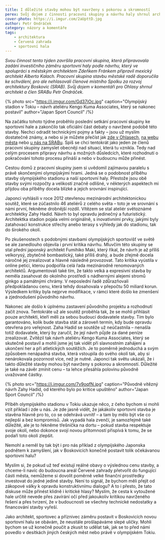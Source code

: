 ```yaml
---
title: I důležité stavby mohou být navrženy s pokorou a skromností
perex: Svůj dojem z činnosti pracovní skupiny a návrhu haly shrnul architekt a člen SRABu Petr Ondráček.
cover-photo: https://i.imgur.com/2aUpttD.jpg
author: Petr Ondráček
category: názory a komentáře
tags:
    - architektura
    - Červená zahrada
    - sportovní hala
---
```


*Svou činnost tento týden završila pracovní skupina, která připravovala zadání investičního záměru sportovní haly podle návrhu, který ve spolupráci s městským architektem Zdeňkem Fránkem připravil mexický architekt Alberto Kalach. Pracovní skupina stavbu městské radě doporučila ke schválení, pro ale nehlasovali členové místního Spolku za rozvoj architektury Boskovic (SRAB). Svůj dojem v komentáři pro Ohlasy shrnul architekt a člen SRABu Petr Ondráček.*

{% photo src="https://i.imgur.com/Gd37iOc.jpg" caption="Olympijský stadion v Tokiu – návrh ateliéru Kengo Kuma Associates, který se nakonec postavil" author="Japan Sport Council" /%}

Na začátku tohoto týdne proběhlo poslední setkání pracovní skupiny ke sportovní hale a zakončilo tak oficiální část debaty o navržené podobě této stavby. Nechci odradit technickými pojmy a fakty – jsou už myslím dostatečně známy, a nebo si je můžete přečíst jak [zde v Ohlasech](https://ohlasy.info/clanky/2021/07/predstaveni-haly.html), [na webu města](https://boskovice.cz/mesto-predstavilo-studii-nove-sportovni-haly/d-42226) nebo [u nás na SRABu](https://www.sraboskovice.cz/clanky). Spíš se chci tentokrát jako jeden ze členů pracovní skupiny zamyslet obecněji nad situací, která tu vznikla. Tedy nad celým procesem přípravy návrhu a možných důsledcích, které rozhodnutí o pokračování tohoto procesu přináší a nebo v budoucnu může přinést.

Cestou domů z pracovní skupiny jsem si uvědomil zajímavou paralelu s právě skončenými olympijskými hrami. Jedná se o podobnost příběhu stavby olympijského stadionu a naší sportovní haly. Přestože jsou obě stavby svými rozpočty a velikostí značně odlišné, v některých aspektech mi přijdou oba příběhy docela blízké a jejich srovnání inspirující.

Japonci vyhlásili v roce 2012 otevřenou mezinárodní architektonickou soutěž, které se zúčastnilo 46 ateliérů z celého světa – toto je ve srovnání s námi první, řekněme drobnější rozdíl. Vítězem se stal ateliér světoznámé architektky Zahy Hadid. Návrh to byl opravdu jedinečný a futuristický. Architektka stadion pojala velmi originálně, s inovativními prvky, jakými byly zatahovací konstrukce střechy anebo terasy s výhledy jak do stadionu, tak do širokého okolí.

Po zkušenostech s podobnými stavbami olympijských sportovišť ve světě se ale zanedlouho objevila i první kritika návrhu. Mluvčím této skupiny se stal přední japonský architekt Fumihiko Maki, který říkal, že návrh je až příliš velkorysý, zbytečně bombastický, také příliš drahý, a bude zřejmě docela náročné jej zrealizovat a hlavně následně provozovat. Tato kritika vyústila v online petici, kterou podpořila celá řada mezinárodně renomovaných architektů. Argumentovali také tím, že takto velká a expresivní stavba by neměla zasahovat do okolního prostředí s nádhernými alejemi stromů ginkgo a památnými chrámy. V neposlední řadě zdůrazňovali předpokládanou cenu, která tehdy dosahovala v přepočtu 50 miliard korun. Výsledkem kritiky byla nejprve modifikace, v rámci které došlo ke zmenšení a zjednodušení původního návrhu.

Nakonec ale došlo k úplnému zastavení původního projektu a rozhodnutí začít znova. Tentokráte už ale soutěž proběhla tak, že se mohli přihlásit pouze architekti, kteří měli za sebou budoucí dodavatele stavby. Tím bylo garantováno, kolik bude stavba stát a zároveň termín, kdy bude opravdu otevřena pro veřejnost. Zaha Hadid se soutěže už neúčastnila – nenašla totiž dodavatele, který by zaručil, že její návrh půjde za dané peníze zrealizovat. Zvítězil tak návrh ateliéru Kengo Kuma Associates, který se skutečně postavil a mohli jsme jej tak vidět při slavnostním zahájení a ukončení her a při atletických soutěžích. Je to poměrně jednoduchá a svým způsobem nenápadná stavba, která vstoupila do svého okolí tak, aby si nenárokovala pozornost více, než je nutné. Japonci tak světu ukázali, že i takto důležité stavby mohou být navrženy s pokorou a skromností. Důležité je také na závěr zmínit cenu – ta lehce přesáhla polovinu původně uvažované částky.

{% photo src="https://i.imgur.com/7v9oqfN.jpg" caption="Původně vítězný návrh Zahy Hadid, od kterého bylo po kritice upuštěno" author="Japan Sport Council" /%}

Příběh olympijského stadionu v Tokiu ukazuje něco, z čeho bychom si mohli vzít příklad i zde u nás. Je zde jasně vidět, že jakákoliv sportovní stavba je stavěna hlavně pro to, co se odehrává uvnitř – a tam by mělo být vše co nejlepší a bez kompromisů. Jak vypadá hala zvenčí, je samozřejmě také důležité, ale je to řekněme třešnička na dortu – pokud stavba respektuje svoje okolí, nebo dokonce svojí novou přítomností přispívá k tomu, že se podaří toto okolí zlepšit.

Nemohl a neměl by tak být i pro nás příklad z olympijského Japonska podnětem k zamyšlení, jak v Boskovicích konečně postavit tolik očekávanou sportovní halu?

Myslím si, že pokud už teď existují reálné obavy o výslednou cenu stavby, a chceme-li navíc do budoucna areál Červené zahrady přetvořit do fungující části města, nemůžeme si dovolit poměrně velké finanční prostředky investovat do jedné jediné stavby. Není to signál, že bychom měli přejít od zákopové války k opravdu konstruktivnímu dialogu? A to i přesto, že tato diskuse může přinést klidně i kritické hlasy? Myslím, že cesta k vytoužené hale určitě nevede přes zavírání očí před jakoukoliv kritikou navrženého řešení a přes tvrzení, že v budoucnosti se všechny technické nedostatky a financování stavby vyřeší.

Jako architekt, sportovec a příznivec záměru postavit v Boskovicích novou sportovní halu se obávám, že neustále prošlapáváme slepé uličky. Mohli bychom se už konečně poučit a zkusit to udělat tak, jak se to před námi povedlo v desítkách jiných českých měst nebo právě v olympijském Tokiu.
